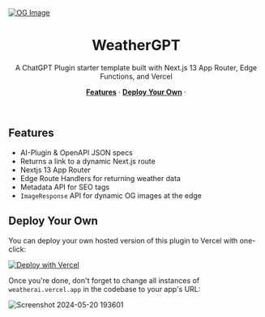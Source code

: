 <a href="https://github.com/prachit082/Weather-Ai">
   <img src="https://weatherai.vercel.app/opengraph-image.png" alt="OG Image">
</a>

<h1 align="center">WeatherGPT</h3>

<p align="center">
   A ChatGPT Plugin starter template built with Next.js 13 App Router, Edge Functions, and Vercel
</p>

<p align="center">
  <a href="#features"><strong>Features</strong></a> ·
  <a href="#deploy-your-own"><strong>Deploy Your Own</strong></a> ·
</p>
<br/>

## Features

- AI-Plugin & OpenAPI JSON specs
- Returns a link to a dynamic Next.js route
- Nextjs 13 App Router
- Edge Route Handlers for returning weather data
- Metadata API for SEO tags
- `ImageResponse` API for dynamic OG images at the edge

## Deploy Your Own

You can deploy your own hosted version of this plugin to Vercel with one-click:

[![Deploy with Vercel](https://vercel.com/button)](https://vercel.com/new/clone?demo-title=WeatherGPT%20%E2%80%93%C2%A0ChatGPT%20Plugin%20Starter&demo-description=The%20ultimate%20ChatGPT%20Plugin%20starter%20template.%20WeatherGPT%20is%20a%20ChatGPT%20Plugin%20to%20get%20the%20weather%20of%20any%20given%20location.&demo-url=https%3A%2F%2Fweatherai.vercel.app%2F&demo-image=%2F%2Fimages.ctfassets.net%2Fe5382hct74si%2F7Ft2fS9gtS9XtxUNVJJENP%2F04a68855bda0524982d3c15cbd2628ac%2FCleanShot_2023-04-13_at_12.37.09.png&project-name=WeatherGPT%20%E2%80%93%C2%A0ChatGPT%20Plugin%20Starter&repository-name=Weather-Ai&repository-url=https%3A%2F%2Fgithub.com%2Fprachit082%2FWeather-Ai&from=templates&skippable-integrations=1&env=WEATHER_API_KEY&envDescription=Get%20your%20WeatherAPI%20key%20here%3A&envLink=https%3A%2F%2Fwww.weatherapi.com%2F&teamCreateStatus=hidden)

Once you're done, don't forget to change all instances of `weatherai.vercel.app` in the codebase to your app's URL:

![Screenshot 2024-05-20 193601](https://github.com/prachit082/Weather-Ai/assets/92202695/39b53409-042b-46ac-a896-80aa311eb57b)
